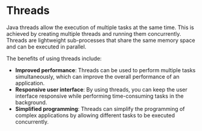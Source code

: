 # Threads

Java threads allow the execution of multiple tasks at the same time. This is achieved by creating multiple threads and running them concurrently. Threads are lightweight sub-processes that share the same memory space and can be executed in parallel.

The benefits of using threads include:
- **Improved performance**: Threads can be used to perform multiple tasks simultaneously, which can improve the overall performance of an application.
- **Responsive user interface**: By using threads, you can keep the user interface responsive while performing time-consuming tasks in the background.
- **Simplified programming**: Threads can simplify the programming of complex applications by allowing different tasks to be executed concurrently.

